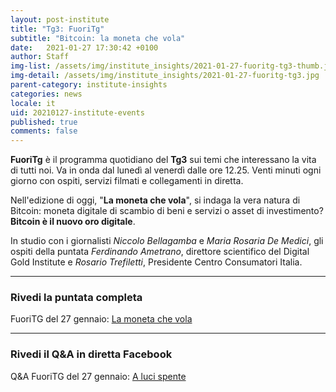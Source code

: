 ```yaml
---
layout: post-institute
title: "Tg3: FuoriTg"
subtitle: "Bitcoin: la moneta che vola"
date:   2021-01-27 17:30:42 +0100
author: Staff
img-list: /assets/img/institute_insights/2021-01-27-fuoritg-tg3-thumb.jpg
img-detail: /assets/img/institute_insights/2021-01-27-fuoritg-tg3.jpg
parent-category: institute-insights
categories: news
locale: it
uid: 20210127-institute-events
published: true
comments: false
---
```

**FuoriTg** è il programma quotidiano del **Tg3** sui temi che interessano la vita di tutti noi. Va in onda dal lunedì al venerdì dalle ore 12.25. Venti minuti ogni giorno con ospiti, servizi filmati e collegamenti in diretta.

Nell'edizione di oggi, "**La moneta che vola**", si indaga la vera natura di Bitcoin: moneta digitale di scambio di beni e servizi o asset di investimento? **Bitcoin è il nuovo oro digitale**.

In studio con i giornalisti _Niccolo Bellagamba_ e _Maria Rosaria De Medici_, gli ospiti della puntata _Ferdinando Ametrano_, direttore scientifico del Digital Gold Institute e _Rosario Trefiletti_, Presidente Centro Consumatori Italia.

---

### Rivedi la puntata completa

FuoriTG del 27 gennaio: [La moneta che vola](http://www.tg3.rai.it/dl/RaiTV/programmi/media/ContentItem-7eecca60-044a-4e62-8999-b79316281dbc-tg3.html)

---

### Rivedi il Q&A in diretta Facebook

Q&A FuoriTG del 27 gennaio: [A luci spente](https://www.facebook.com/FuoriTgTg3/videos/232648301726345/)
